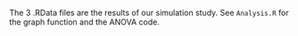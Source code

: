 The 3 .RData files are the results of our simulation study.
See `Analysis.R` for the graph function and the ANOVA code.
